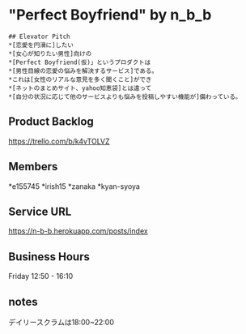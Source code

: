 # "Perfect Boyfriend" by n_b_b

```
## Elevator Pitch
*[恋愛を円滑に]したい
*[女心が知りたい男性]向けの
*[Perfect Boyfriend(仮)」というプロダクトは
*[男性目線の恋愛の悩みを解決するサービス]である。
*これは[女性のリアルな意見を多く聞くこと]ができ
*[ネットのまとめサイト、yahoo知恵袋]とは違って
*[自分の状況に応じて他のサービスよりも悩みを投稿しやすい機能が]備わっている。
```

## Product Backlog
https://trello.com/b/k4vTOLVZ

## Members
*e155745
*irish15
*zanaka
*kyan-syoya

## Service URL
https://n-b-b.herokuapp.com/posts/index

## Business Hours
Friday 12:50 - 16:10

## notes
デイリースクラムは18:00~22:00
